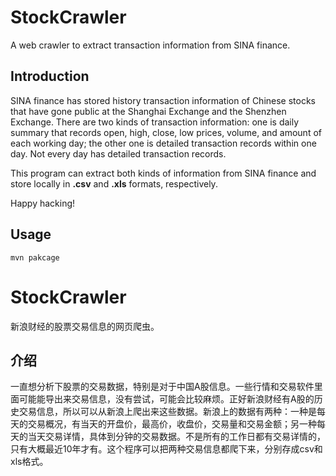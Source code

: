 # StockCrawler
 A web crawler to extract transaction information from SINA finance.
 
## Introduction
SINA finance has stored history transaction information of Chinese stocks that have gone public at the Shanghai Exchange and the Shenzhen Exchange. There are two kinds of transaction information: one is daily summary that records open, high, close, low prices, volume, and amount of each working day; the other one is detailed transaction records within one day. Not every day has detailed transaction records.

This program can extract both kinds of information from SINA finance and store locally in **.csv** and **.xls** formats, respectively. 

Happy hacking!

## Usage
```
mvn pakcage
```

# StockCrawler

新浪财经的股票交易信息的网页爬虫。

## 介绍

一直想分析下股票的交易数据，特别是对于中国A股信息。一些行情和交易软件里面可能能导出来交易信息，没有尝试，可能会比较麻烦。正好新浪财经有A股的历史交易信息，所以可以从新浪上爬出来这些数据。新浪上的数据有两种：一种是每天的交易概况，有当天的开盘价，最高价，收盘价，交易量和交易金额；另一种每天的当天交易详情，具体到分钟的交易数据。不是所有的工作日都有交易详情的，只有大概最近10年才有。这个程序可以把两种交易信息都爬下来，分别存成csv和xls格式。